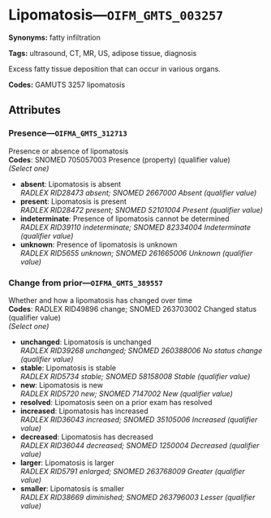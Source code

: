 # Lipomatosis—`OIFM_GMTS_003257`

**Synonyms:** fatty infiltration

**Tags:** ultrasound, CT, MR, US, adipose tissue, diagnosis

Excess fatty tissue deposition that can occur in various organs.

**Codes:** GAMUTS 3257 lipomatosis

## Attributes

### Presence—`OIFMA_GMTS_312713`

Presence or absence of lipomatosis  
**Codes**: SNOMED 705057003 Presence (property) (qualifier value)  
*(Select one)*

- **absent**: Lipomatosis is absent  
_RADLEX RID28473 absent; SNOMED 2667000 Absent (qualifier value)_
- **present**: Lipomatosis is present  
_RADLEX RID28472 present; SNOMED 52101004 Present (qualifier value)_
- **indeterminate**: Presence of lipomatosis cannot be determined  
_RADLEX RID39110 indeterminate; SNOMED 82334004 Indeterminate (qualifier value)_
- **unknown**: Presence of lipomatosis is unknown  
_RADLEX RID5655 unknown; SNOMED 261665006 Unknown (qualifier value)_

### Change from prior—`OIFMA_GMTS_389557`

Whether and how a lipomatosis has changed over time  
**Codes**: RADLEX RID49896 change; SNOMED 263703002 Changed status (qualifier value)  
*(Select one)*

- **unchanged**: Lipomatosis is unchanged  
_RADLEX RID39268 unchanged; SNOMED 260388006 No status change (qualifier value)_
- **stable**: Lipomatosis is stable  
_RADLEX RID5734 stable; SNOMED 58158008 Stable (qualifier value)_
- **new**: Lipomatosis is new  
_RADLEX RID5720 new; SNOMED 7147002 New (qualifier value)_
- **resolved**: Lipomatosis seen on a prior exam has resolved  
- **increased**: Lipomatosis has increased  
_RADLEX RID36043 increased; SNOMED 35105006 Increased (qualifier value)_
- **decreased**: Lipomatosis has decreased  
_RADLEX RID36044 decreased; SNOMED 1250004 Decreased (qualifier value)_
- **larger**: Lipomatosis is larger  
_RADLEX RID5791 enlarged; SNOMED 263768009 Greater (qualifier value)_
- **smaller**: Lipomatosis is smaller  
_RADLEX RID38669 diminished; SNOMED 263796003 Lesser (qualifier value)_